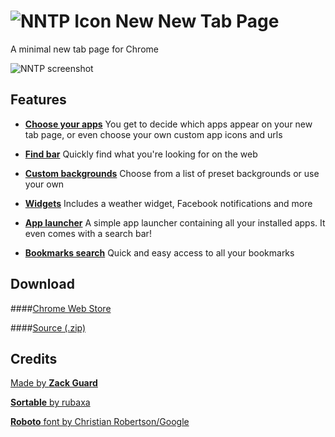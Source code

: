 # ![NNTP Icon](http://i.imgur.com/MuaXyc8.png) New New Tab Page

A minimal new tab page for Chrome

![NNTP screenshot](http://i.imgur.com/Ms0H1Qj.png)

## Features

+ **[Choose your apps](https://github.com/z-------------/New-New-Tab-Page/wiki/Choose-Apps)**
You get to decide which apps appear on your new tab page, or even choose your own custom app icons and urls

+ **[Find bar](https://github.com/z-------------/New-New-Tab-Page/wiki/Find-bar)**
Quickly find what you're looking for on the web

+ **[Custom backgrounds](https://github.com/z-------------/New-New-Tab-Page/wiki/Custom-background)**
Choose from a list of preset backgrounds or use your own

+ **[Widgets](https://github.com/z-------------/New-New-Tab-Page/wiki/Widgets)**
Includes a weather widget, Facebook notifications and more

+ **[App launcher](https://github.com/z-------------/New-New-Tab-Page/wiki/App-launcher)**
A simple app launcher containing all your installed apps. It even comes with a search bar!

+ **[Bookmarks search](https://github.com/z-------------/New-New-Tab-Page/wiki/Bookmarks-search)**
Quick and easy access to all your bookmarks

## Download
####[Chrome Web Store](https://chrome.google.com/webstore/detail/new-new-tab-page/nndegnhfodohkemfnmalamgebofbgjcc)

####[Source (.zip)](https://github.com/z-------------/New-New-Tab-Page/archive/master.zip)


## Credits
[Made by **Zack Guard**](http://zacharyguard.co.nf)

[**Sortable** by rubaxa](http://rubaxa.github.io/Sortable/)

[**Roboto** font by Christian Robertson/Google](http://www.google.com/fonts/specimen/Roboto)